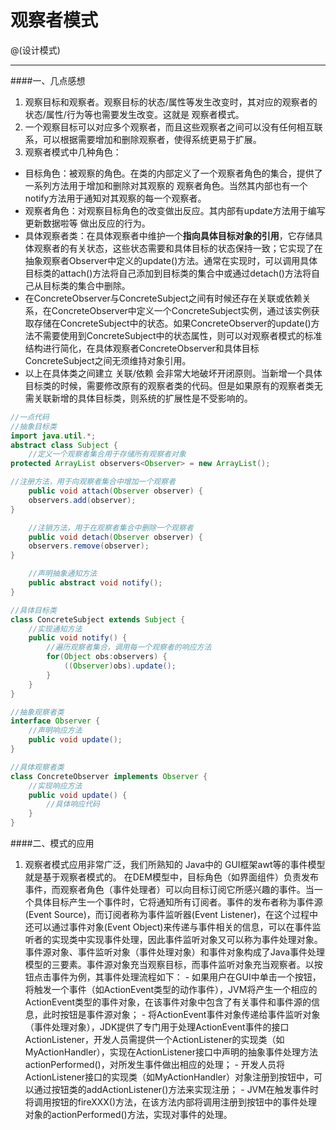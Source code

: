 

# 观察者模式

@(设计模式)

----------------


####一、几点感想
1. 观察目标和观察者。观察目标的状态/属性等发生改变时，其对应的观察者的状态/属性/行为等也需要发生改变。这就是 观察者模式。
2. 一个观察目标可以对应多个观察者，而且这些观察者之间可以没有任何相互联系，可以根据需要增加和删除观察者，使得系统更易于扩展。
3. 观察者模式中几种角色：
  - 目标角色：被观察的角色。在类的内部定义了一个观察者角色的集合，提供了一系列方法用于增加和删除对其观察的 观察者角色。当然其内部也有一个notify方法用于通知对其观察的每一个观察者。
  - 观察者角色：对观察目标角色的改变做出反应。其内部有update方法用于编写 更新数据啦等 做出反应的行为。
  - 具体观察者类：在具体观察者中维护一个**指向具体目标对象的引用**，它存储具体观察者的有关状态，这些状态需要和具体目标的状态保持一致；它实现了在抽象观察者Observer中定义的update()方法。通常在实现时，可以调用具体目标类的attach()方法将自己添加到目标类的集合中或通过detach()方法将自己从目标类的集合中删除。
  - 在ConcreteObserver与ConcreteSubject之间有时候还存在关联或依赖关系，在ConcreteObserver中定义一个ConcreteSubject实例，通过该实例获取存储在ConcreteSubject中的状态。如果ConcreteObserver的update()方法不需要使用到ConcreteSubject中的状态属性，则可以对观察者模式的标准结构进行简化，在具体观察者ConcreteObserver和具体目标ConcreteSubject之间无须维持对象引用。
  - 以上在具体类之间建立 关联/依赖 会非常大地破坏开闭原则。当新增一个具体目标类的时候，需要修改原有的观察者类的代码。但是如果原有的观察者类无需关联新增的具体目标类，则系统的扩展性是不受影响的。
```java
//一点代码
//抽象目标类
import java.util.*;
abstract class Subject {
    //定义一个观察者集合用于存储所有观察者对象
protected ArrayList observers<Observer> = new ArrayList();

//注册方法，用于向观察者集合中增加一个观察者
	public void attach(Observer observer) {
    observers.add(observer);
}

    //注销方法，用于在观察者集合中删除一个观察者
	public void detach(Observer observer) {
    observers.remove(observer);
}

    //声明抽象通知方法
	public abstract void notify();
}

//具体目标类
class ConcreteSubject extends Subject {
    //实现通知方法
	public void notify() {
        //遍历观察者集合，调用每一个观察者的响应方法
		for(Object obs:observers) {
			((Observer)obs).update();
		}
	}	
}

//抽象观察者类
interface Observer {
    //声明响应方法
	public void update();
}

//具体观察者类
class ConcreteObserver implements Observer {
    //实现响应方法
	public void update() {
		//具体响应代码
	}
}
```




####二、模式的应用
1. 观察者模式应用非常广泛，我们所熟知的 Java中的 GUI框架awt等的事件模型就是基于观察者模式的。
  在DEM模型中，目标角色（如界面组件）负责发布事件，而观察者角色（事件处理者）可以向目标订阅它所感兴趣的事件。当一个具体目标产生一个事件时，它将通知所有订阅者。事件的发布者称为事件源(Event Source)，而订阅者称为事件监听器(Event Listener)，在这个过程中还可以通过事件对象(Event Object)来传递与事件相关的信息，可以在事件监听者的实现类中实现事件处理，因此事件监听对象又可以称为事件处理对象。事件源对象、事件监听对象（事件处理对象）和事件对象构成了Java事件处理模型的三要素。事件源对象充当观察目标，而事件监听对象充当观察者。以按钮点击事件为例，其事件处理流程如下：
       - 如果用户在GUI中单击一个按钮，将触发一个事件（如ActionEvent类型的动作事件），JVM将产生一个相应的ActionEvent类型的事件对象，在该事件对象中包含了有关事件和事件源的信息，此时按钮是事件源对象；
       - 将ActionEvent事件对象传递给事件监听对象（事件处理对象），JDK提供了专门用于处理ActionEvent事件的接口ActionListener，开发人员需提供一个ActionListener的实现类（如MyActionHandler），实现在ActionListener接口中声明的抽象事件处理方法actionPerformed()，对所发生事件做出相应的处理；
       - 开发人员将ActionListener接口的实现类（如MyActionHandler）对象注册到按钮中，可以通过按钮类的addActionListener()方法来实现注册；
       - JVM在触发事件时将调用按钮的fireXXX()方法，在该方法内部将调用注册到按钮中的事件处理对象的actionPerformed()方法，实现对事件的处理。

